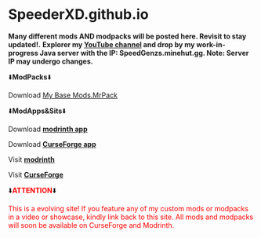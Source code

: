 # SpeederXD.github.io
__Many different mods AND modpacks will be posted here. Revisit to stay updated!.__
__Explorer my [YouTube channel](https://m.youtube.com/@speederxd7039) and drop by my work-in-progress Java server with the IP: SpeedGenzs.minehut.gg. Note: Server IP may undergo changes.__

⬇️**ModPacks**⬇️                                                                          

Download [My Base Mods.MrPack](https://www.mediafire.com/file/jeb49fbs1hp29pd/My_Base_Mods_1.0.0.mrpack/file)

⬇️**ModApps&Sits**⬇️

Download [__modrinth app__](https://modrinth.com/app)

Download [__CurseForge app__](https://www.curseforge.com/download/app)

Visit [__modrinth__](https://modrinth.com)

Visit [__CurseForge__](https://www.curseforge.com)

⬇️<span style="color:red; font-weight:bold;">ATTENTION</span>⬇️

<span style="color:red">This is a evolving site! If you feature any of my custom mods or modpacks in a video or showcase, kindly link back to this site. All mods and modpacks will soon be available on CurseForge and Modrinth.
